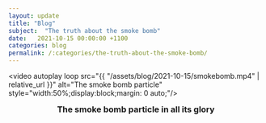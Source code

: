 ```yaml
---
layout: update
title: "Blog"
subject:  "The truth about the smoke bomb"
date:   2021-10-15 00:00:00 +1100
categories: blog
permalink: /:categories/the-truth-about-the-smoke-bomb/ 
---
```


<!--Transcode this to a webm?-->
<video autoplay loop src="{{ "/assets/blog/2021-10-15/smokebomb.mp4" | relative_url }}" alt="The smoke bomb particle" style="width:50%;display:block;margin: 0 auto;"/>
<h3 align=center style="margin-top: 10px;">The smoke bomb particle in all its glory</h3>
